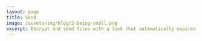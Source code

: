 ```yaml
---
layout: page
title: Send
image: /assets/img/blog/2-being-small.png
excerpt: Encrypt and send files with a link that automatically expires to ensure your important documents don’t stay online forever.
---
```


